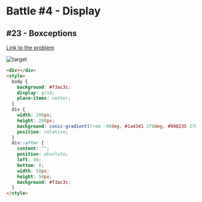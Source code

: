 # Battle #4 - Display

## #23 - Boxceptions

[Link to the problem](https://cssbattle.dev/play/23)

![target](https://cssbattle.dev/targets/23.png)

```html
<div></div>
<style>
  body {
    background: #f3ac3c;
    display: grid;
    place-items: center;
  }
  div {
    width: 200px;
    height: 200px;
    background: conic-gradient(from -90deg, #1a4341 270deg, #998235 270deg);
    position: relative;
  }
  div::after {
    content: "";
    position: absolute;
    left: 50;
    bottom: 0;
    width: 50px;
    height: 50px;
    background: #f3ac3c;
  }
</style>
```
